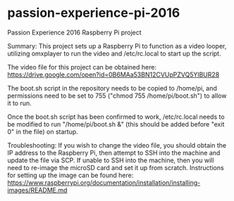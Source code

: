 # passion-experience-pi-2016
Passion Experience 2016 Raspberry Pi project

Summary: This project sets up a Raspberry Pi to function as a video looper, utilizing omxplayer to run the video and /etc/rc.local to start up the script. 

The video file for this project can be obtained here: https://drive.google.com/open?id=0B6MAa53BN12CVUpPZVQ5YlBUR28

The boot.sh script in the repository needs to be copied to /home/pi, and permissions need to be set to 755 ("chmod 755 /home/pi/boot.sh") to allow it to run. 

Once the boot.sh script has been confirmed to work, /etc/rc.local needs to be modified to run "/home/pi/boot.sh &" (this should be added before "exit 0" in the file) on startup. 

Troubleshooting: 
If you wish to change the video file, you should obtain the IP address to the Raspberry Pi, then attempt to SSH into the machine and update the file via SCP. If unable to SSH into the machine, then you will need to re-image the microSD card and set it up from scratch. Instructions for setting up the image can be found here: https://www.raspberrypi.org/documentation/installation/installing-images/README.md

